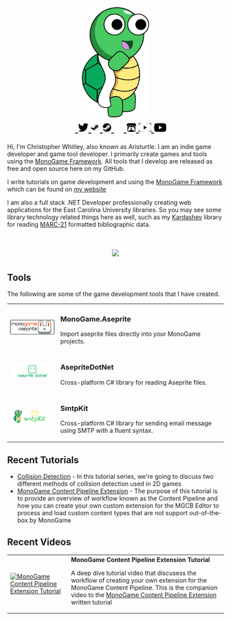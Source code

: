 <h1 align="center">
<img src="https://raw.githubusercontent.com/AristurtleDev/AristurtleDev/main/branding/aristurtle-full.png" alt="Aristurtle" height="256">
<br/>
<!-- Twitter Link -->
<a href="https://twitter.com/aristurtledev#gh-dark-mode-only">
    <img src="https://raw.githubusercontent.com/AristurtleDev/AristurtleDev/main/.images/on-dark/twitter.png?gh-dark-mode-only" height="20" alt="@aristurtle on Twitter">
</a>
<a href="https://twitter.com/aristurtledev#gh-dark-mode-only#gh-light-mode-only">
    <img src="https://raw.githubusercontent.com/AristurtleDev/AristurtleDev/main/.images/on-light/twitter.png?gh-light-mode-only" height="20" alt="@aristurtle on Twitter">    
</a>

<!-- Steam Link -->
<a href="https://steamcommunity.com/id/aristrtledev/#gh-dark-mode-only">
    <img src="https://raw.githubusercontent.com/AristurtleDev/AristurtleDev/main/.images/on-dark/steam.png?gh-dark-mode-only" height="20" alt="Aristurtle on Steam">
</a>
<a href="https://steamcommunity.com/id/aristrtledev/#gh-light-mode-only">
    <img src="https://raw.githubusercontent.com/AristurtleDev/AristurtleDev/main/.images/on-light/steam.png?gh-light-mode-only" height="20" alt="Aristurtle on Steam">    
</a>

<!-- itch.io Link -->
<a href="https://itch.io/profile/aristurtledev#gh-dark-mode-only">
    <img src="https://raw.githubusercontent.com/AristurtleDev/AristurtleDev/main/.images/on-dark/itchio.png?gh-dark-mode-only" height="20" alt="Aristurtle on Itch.io">
    
</a>
<a href="https://itch.io/profile/aristurtledev#gh-light-mode-only">
    <img src="https://raw.githubusercontent.com/AristurtleDev/AristurtleDev/main/.images/on-light/itchio.png?gh-light-mode-only" height="20" alt="Aristurtle on Itch.io">
</a>

<!-- YouTube Link -->
<a href="https://www.youtube.com/channel/UCkCO3DAtrKJgM3ProuSlIpQ#gh-dark-mode-only">
    <img src="https://raw.githubusercontent.com/AristurtleDev/AristurtleDev/main/.images/on-dark/youtube.png?gh-dark-mode-only" height="20" alt="Aristurtle on YouTube">
</a>
<a href="https://www.youtube.com/channel/UCkCO3DAtrKJgM3ProuSlIpQ#gh-light-mode-only">
    <img src="https://raw.githubusercontent.com/AristurtleDev/AristurtleDev/main/.images/on-light/youtube.png?gh-light-mode-only" height="20" alt="Aristurtle on YouTube">
</a>
</h1>

Hi, I'm Christopher Whitley, also known as Aristurtle. I am an indie game developer and game tool developer. I primarily create games and tools using the [MonoGame Framework](https://monogame.net). All tools that I develop are released as free and open source here on my GitHub.

I write tutorials on game development and using the [MonoGame Framework](https://monogame.net) which can be found on [my website](https://aristurtle.net)

I am also a full stack .NET Developer professionally creating web applications for the East Carolina University libraries. So you may see some library technology related things here as well, such as my [Kardashev](https://github.com/AristurtleDev/kardashev) library for reading [MARC-21](https://www.loc.gov/marc/) formatted bibliographic data.

<h1 align="center">
    <img src="https://github-readme-stats.vercel.app/api?username=aristurtledev&show_icons=true&theme=cobalt" align="center" height=200>
</h1>

## Tools

The following are some of the game development tools that I have created.

<table>
    <tr>
        <td>
            <a href="https://monogameaseprite.net">
                <img src="https://raw.githubusercontent.com/AristurtleDev/monogame-aseprite/main/.github/images/banner.png" alt="Import Aseprite files directly into your MonoGame projects" width=200px>
            </a>
        </td>
        <td>
            <h3>MonoGame.Aseprite</h3>
            <p>Import aseprite files directly into your MonoGame projects.</p>
        </td>
    </tr>
    <tr>
        <td>
            <a href="https://github.com/AristurtleDev/AsepriteDotNet">
                <img src="https://raw.githubusercontent.com/AristurtleDev/AsepriteDotNet/main/.github/images/aseprite-dotnet-banner.png" alt="Cross-platform C# library for reading Aseprite File" width=200px>
            </a>
        </td>
        <td>
            <h3>AsepriteDotNet</h3>
            <p>Cross-platform C# library for reading Aseprite files.</p>
        </td>
    </tr>
    <tr>
        <td>
            <a href="https://github.com/AristurtleDev/SmtpKit">
                <img src="https://raw.githubusercontent.com/AristurtleDev/SmtpKit/main/.github/images/smtpkit-banner.png" alt="A Small .NET Library For Sending Emails Using SMTP" width=200px>
            </a>
        </td>
        <td>
            <h3>SmtpKit</h3>
            <p>Cross-platform C# library for sending email message using SMTP with a fluent syntax.</p>
        </td>
    </tr>    
</table>

## Recent Tutorials
- [Collision Detection](https://aristurtle.net/tutorials/collision-detection/01_introduction.html) - In this tutorial series, we're going to discuss two different methods of collision detection used in 2D games
- [MonoGame Content Pipeline Extension](https://aristurtle.net/tutorials/content-pipeline-extension/01_introduction.html) - The purpose of this tutorial is to provide an overview of workflow known as the Content Pipeline and how you can create your own custom extension for the MGCB Editor to process and load custom content types that are not support out-of-the-box by MonoGame

## Recent Videos

<table>
    <tr>
        <td>
            <a href="https://www.youtube.com/watch?v=fdbGz20q8yk">
                <img src="https://img.youtube.com/vi/fdbGz20q8yk/0.jpg" alt="MonoGame Content Pipeline Extension Tutorial" width=200px>
            </a>
        </td>
        <td>
            <b>MonoGame Content Pipeline Extension Tutorial</b>
            <p>A deep dive tutorial video that discusess the workflow of creating your own extension for the MonoGame Content Pipeline.  This is the companion video to the <a href="https://aristurtle.net/tutorials/content-pipeline-extension/01_introduction.html">MonoGame Content Pipeline Extension</a> written tutorial</p>
        </td>
    </tr>
</table>

